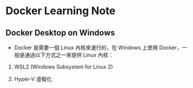 # Docker Learning Note

## Docker Desktop on Windows

- Docker 是需要一個 Linux 內核來運行的，在 Windows 上使用 Docker，一般是通過以下方式之一來提供 Linux 內核：

1. WSL2 (Windows Subsystem for Linux 2)

2. Hyper-V 虛擬化
